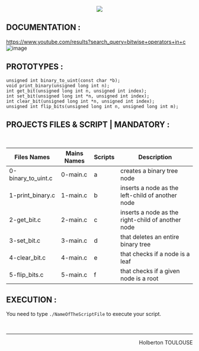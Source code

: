 <p align="center">
        <img src="https://capsule-render.vercel.app/api?type=waving&color=auto&height=250&section=header&text=Bit%20Manipulation&fontSize=90&animation=fadeIn&fontAlignY=38&desc=FIRST%20Semester%20|%2029/33%20PROJET%20C#&descAlignY=51&descAlign=62">
</p>

## DOCUMENTATION :  
https://www.youtube.com/results?search_query=bitwise+operators+in+c
![image](https://user-images.githubusercontent.com/113889290/211371495-d702c49e-7222-4c5f-8963-6f612e25f89d.png)
<br/>
 
## PROTOTYPES :
`unsigned int binary_to_uint(const char *b);`  
`void print_binary(unsigned long int n);`  
`int get_bit(unsigned long int n, unsigned int index);`  
`int set_bit(unsigned long int *n, unsigned int index);`  
`int clear_bit(unsigned long int *n, unsigned int index);`  
`unsigned int flip_bits(unsigned long int n, unsigned long int m);`  

## PROJECTS FILES & SCRIPT | MANDATORY :
<br/>

| Files Names  |      Mains Names     | Scripts | Description        |
| ----------- | ---------------------|---|------- 
| 0-binary_to_uint.c |  0-main.c | a | creates a binary tree node
| 1-print_binary.c| 1-main.c| b | inserts a node as the left-child of another node
| 2-get_bit.c | 2-main.c | c | inserts a node as the right-child of another node
| 3-set_bit.c | 3-main.c | d | that deletes an entire binary tree
| 4-clear_bit.c | 4-main.c | e | that checks if a node is a leaf
| 5-flip_bits.c | 5-main.c | f | that checks if a given node is a root

## EXECUTION :
You need to type `./NameOfTheScriptFile` to execute your script.

<br/><hr>
<p align="right">Holberton TOULOUSE</p>
